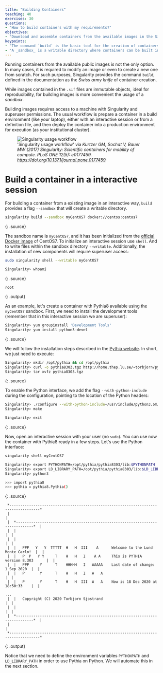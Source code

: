 ```yaml
---
title: "Building Containers"
teaching: 40
exercises: 30
questions:
- "How to build containers with my requirements?"
objectives:
- "Download and assemble containers from the available images in the Singularity Library and the Docker Hub."
keypoints:
- "The command `build` is the basic tool for the creation of containers."
- "A _sandbox_ is a writable directory where containers can be built interactively."
---
```


Running containers from the available public images is not the only option. In many cases, it is required to modify
an image or even to create a new one from scratch. For such purposes, Singularity provides the command `build`,
defined in the documentation as the _Swiss army knife_ of container creation.

While images contained in the `.sif` files are immutable objects, ideal for reproducibility, for building images is
more convenient the usage of a _sandbox_.

Building images requires access to a machine with Singularity and superuser permissions. The usual workflow is prepare
a container in a build environment (like your laptop), either with an interactive session or from a definition file,
and then deploy the container into a production environment for execution (as your institutional cluster).

<figure>
  <img src="https://journals.plos.org/plosone/article/figure/image?size=large&id=10.1371/journal.pone.0177459.g001" alt="Singularity usage workflow"/>
  <figcaption>'Singularity usage workflow' via <i>Kurtzer GM, Sochat V, Bauer MW (2017) Singularity: Scientific containers for mobility of compute. PLoS ONE 12(5): e0177459. <a href="https://doi.org/10.1371/journal.pone.0177459">https://doi.org/10.1371/journal.pone.0177459</a></i></figcaption>
</figure>

# Build a container in a interactive session

For building a container from a existing image in an interactive way, `build` provides a flag `--sandbox` that will
create a writable directory.

~~~bash
singularity build --sandbox myCentOS7 docker://centos:centos7
~~~
{: .source}

The sandbox name is `myCentOS7`, and it has been initialized from the [official Docker image](https://hub.docker.com/_/centos)
of CentOS7.
To initialize an interactive session use `shell`. And to write files within the sandbox directory  `--writable`.
Additionally, the installation of new components will require superuser access:

~~~bash
sudo singularity shell --writable myCentOS7

Singularity> whoami
~~~
{: .source}
~~~
root
~~~
{: .output}

As an example, let's create a container with Pythia8 available using the `myCentOS7` sandbox.
First, we need to install the development tools (remember that in this interactive session we are superuser):

~~~bash
Singularity> yum groupinstall 'Development Tools'
Singularity> yum install python3-devel
~~~
{: .source}

We will follow the
installation steps described in the [Pythia website](http://home.thep.lu.se/~torbjorn/Pythia.html).
In short, we just need to execute:

~~~bash
Singularity> mkdir /opt/pythia && cd /opt/pythia
Singularity> curl -o pythia8303.tgz http://home.thep.lu.se/~torbjorn/pythia8/pythia8303.tgz
Singularity> tar xvfz pythia8303.tgz
~~~
{: .source}

To enable the Python interface, we add the flag `--with-python-include` during the configuration, pointing to the
location of the Python headers:

~~~bash
Singularity> ./configure --with-python-include=/usr/include/python3.6m/
Singularity> make

Singularity> exit
~~~
{: .source}

Now, open an interactive session with your user (no `sudo`). You can use now the container with Pythia8 ready in a
few steps. Let's use the Python interface:

~~~bash
singularity shell myCentOS7

Singularity> export PYTHONPATH=/opt/pythia/pythia8303/lib:$PYTHONPATH
Singularity> export LD_LIBRARY_PATH=/opt/pythia/pythia8303/lib:$LD_LIBRARY_PATH
Singularity> python3

>>> import pythia8
>>> pythia = pythia8.Pythia()
~~~
{: .source}
~~~
 *------------------------------------------------------------------------------------*
 |                                                                                    |
 |  *------------------------------------------------------------------------------*  |
 |  |                                                                              |  |
 |  |                                                                              |  |
 |  |   PPP   Y   Y  TTTTT  H   H  III    A      Welcome to the Lund Monte Carlo!  |  |
 |  |   P  P   Y Y     T    H   H   I    A A     This is PYTHIA version 8.303      |  |
 |  |   PPP     Y      T    HHHHH   I   AAAAA    Last date of change:  1 Sep 2020  |  |
 |  |   P       Y      T    H   H   I   A   A                                      |  |
 |  |   P       Y      T    H   H  III  A   A    Now is 18 Dec 2020 at 18:50:33    |  |

...
 |  |   Copyright (C) 2020 Torbjorn Sjostrand                                      |  |
 |  |                                                                              |  |
 |  *------------------------------------------------------------------------------*  |
 |                                                                                    |
 *------------------------------------------------------------------------------------*
~~~
{: .output}

Notice that we need to define the environment variables `PYTHONPATH` and `LD_LIBRARY_PATH` in order to use Pythia on Python.
We will automate this in the next section.
